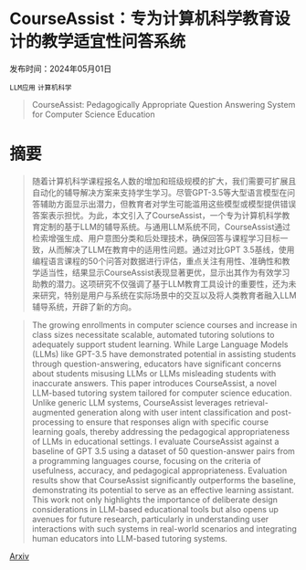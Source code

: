 # CourseAssist：专为计算机科学教育设计的教学适宜性问答系统

发布时间：2024年05月01日

`LLM应用` `计算机科学`

> CourseAssist: Pedagogically Appropriate Question Answering System for Computer Science Education

# 摘要

> 随着计算机科学课程报名人数的增加和班级规模的扩大，我们需要可扩展且自动化的辅导解决方案来支持学生学习。尽管GPT-3.5等大型语言模型在问答辅助方面显示出潜力，但教育者对学生可能滥用这些模型或模型提供错误答案表示担忧。为此，本文引入了CourseAssist，一个专为计算机科学教育定制的基于LLM的辅导系统。与通用LLM系统不同，CourseAssist通过检索增强生成、用户意图分类和后处理技术，确保回答与课程学习目标一致，从而解决了LLM在教育中的适用性问题。通过对比GPT 3.5基线，使用编程语言课程的50个问答对数据进行评估，重点关注有用性、准确性和教学适当性，结果显示CourseAssist表现显著更优，显示出其作为有效学习助教的潜力。这项研究不仅强调了基于LLM教育工具设计的重要性，还为未来研究，特别是用户与系统在实际场景中的交互以及将人类教育者融入LLM辅导系统，开辟了新的方向。

> The growing enrollments in computer science courses and increase in class sizes necessitate scalable, automated tutoring solutions to adequately support student learning. While Large Language Models (LLMs) like GPT-3.5 have demonstrated potential in assisting students through question-answering, educators have significant concerns about students misusing LLMs or LLMs misleading students with inaccurate answers. This paper introduces CourseAssist, a novel LLM-based tutoring system tailored for computer science education. Unlike generic LLM systems, CourseAssist leverages retrieval-augmented generation along with user intent classification and post-processing to ensure that responses align with specific course learning goals, thereby addressing the pedagogical appropriateness of LLMs in educational settings. I evaluate CourseAssist against a baseline of GPT 3.5 using a dataset of 50 question-answer pairs from a programming languages course, focusing on the criteria of usefulness, accuracy, and pedagogical appropriateness. Evaluation results show that CourseAssist significantly outperforms the baseline, demonstrating its potential to serve as an effective learning assistant. This work not only highlights the importance of deliberate design considerations in LLM-based educational tools but also opens up avenues for future research, particularly in understanding user interactions with such systems in real-world scenarios and integrating human educators into LLM-based tutoring systems.

[Arxiv](https://arxiv.org/abs/2407.10246)